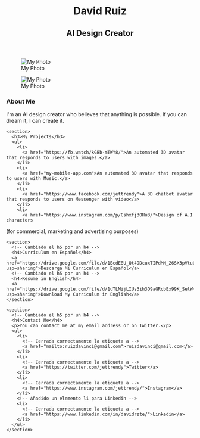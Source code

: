 <html>
<head>
  <title>David Ruiz</title>
  <!-- Añadida la etiqueta meta viewport -->
  <meta name="viewport" content="width=device-width, initial-scale=1">
  <!-- Añadido un link al archivo CSS externo -->
  <link rel="stylesheet" href="style.css">
</head>
<body>
  <header>
    <!-- Cambiado el segundo h1 por un h2 -->
    <h1>David Ruiz</h1>
    <h2>AI Design Creator</h2>
  </header>
  <main>
    <!-- Añadido un contenedor con clase flex para hacer los elementos flexibles -->
    <div class="flex">
      <!-- Añadido un elemento figure para cada imagen y subtítulo -->
      <figure>
        <img src="https://cdn.discordapp.com/attachments/1110038126287654966/1110038207132864665/1681955581981.png" alt="My Photo">
        <figcaption>My Photo</figcaption>
      </figure>
      <figure>
        <img src="https://cdn.discordapp.com/attachments/1110038126287654966/1110038207132864665/1681955581981.png" alt="My Photo">
        <figcaption>My Photo</figcaption>
      </figure>
    </div>
    <section>
      <h3>About Me</h3>
      <p>I'm an AI design creator who believes that anything is possible. If you can dream it, I can create it.</p>
    </section>
    
    <section>
      <h3>My Projects</h3>
      <ul>
        <li>
          <a href="https://fb.watch/kGBb-mTWY8/">An automated 3D avatar that responds to users with images.</a>
        </li>
        <li>
          <a href="my-mobile-app.com">An automated 3D avatar that responds to users with Music.</a>
        </li>
        <li>
          <a href="https://www.facebook.com/jettrendy">A 3D chatbot avatar that responds to users on Messenger with video</a>          
        </li>
        <li>
          <a href="https://www.instagram.com/p/Cshxfj3OHu3/">Design of A.I characters 
(for commercial, marketing and advertising purposes)</a>
        </li>
      </ul>
    </section>
    
    <section>
      <!-- Cambiado el h5 por un h4 -->
      <h4>Curriculum en Español</h4>
      <a href="https://drive.google.com/file/d/1BcdE8U_Qt49DcuxTIPdMN_26SX3pVtuL/view?usp=sharing">Descarga Mi Curriculum en Español</a>
      <!-- Cambiado el h5 por un h4 -->
      <h4>Resume in English</h4>
      <a href="https://drive.google.com/file/d/1uTLMijLIUs3ih3O9aGRcbEx99K_SelW4/view?usp=sharing">Download My Curriculum in English</a>
    </section>
    
    <section>
      <!-- Cambiado el h5 por un h4 -->
      <h4>Contact Me</h4>
      <p>You can contact me at my email address or on Twitter.</p>
      <ul>
        <li>
          <!-- Cerrada correctamente la etiqueta a -->
          <a href="mailto:ruizdavinci@gmail.com">ruizdavinci@gmail.com</a>
        </li>
        <li>
          <!-- Cerrada correctamente la etiqueta a -->
          <a href="https://twitter.com/jettrendy">Twitter</a>
        </li>
        <li>
          <!-- Cerrada correctamente la etiqueta a -->
          <a href="https://www.instagram.com/jettrendy/">Instagram</a>          
        </li>        
        <!-- Añadido un elemento li para Linkedin -->
        <li>          
          <!-- Cerrada correctamente la etiqueta a -->
          <a href="https://www.linkedin.com/in/davidrzte/">Linkedin</a>          
        </li>        
      </ul>      
    </section>    
  </main>  
</body>

